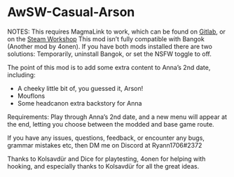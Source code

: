 # AwSW-Casual-Arson

NOTES: 
This requires MagmaLink to work, which can be found on [Gitlab](https://gitlab.com/jakzie2/awsw-magmalink), or on the [Steam Workshop](https://steamcommunity.com/sharedfiles/filedetails/?id=2594080243)
This mod isn’t fully compatible with Bangok (Another mod by 4onen). If you have both mods installed there are two solutions: Temporarily, uninstall Bangok, or set the NSFW toggle to off.


The point of this mod is to add some extra content to Anna’s 2nd date, including:
+ A cheeky little bit of, you guessed it, Arson!
+ Mouflons
+ Some headcanon extra backstory for Anna


Requirements: Play through Anna’s 2nd date, and a new menu will appear at the end, letting you choose between the modded and base game route.


If you have any issues, questions, feedback, or encounter any bugs, grammar mistakes etc, then DM me on Discord at Ryann1706#2372


Thanks to Kolsavdür and Dice for playtesting, 4onen for helping with hooking, and especially thanks to Kolsavdür for all the great ideas.
